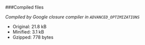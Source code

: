 ###Compiled files

*Compiled by Google closure compiler in `ADVANCED_OPTIMIZATIONS`*  

- Original: 21.8 kB
- Minified: 3.1 kB
- Gzipped:  778 bytes
